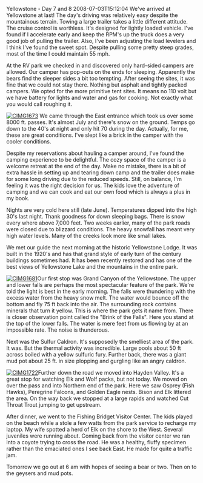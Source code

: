 Yellowstone - Day 7 and 8
2008-07-03T15:12:04
We've arrived at Yellowstone at last! The day's driving was relatively easy despite the mountainous terrain. Towing a large trailer takes a little different attitude. The cruise control is worthless. It's designed for lightly loaded vehicle. I've found if I accelerate early and keep the RPM's up the truck does a very good job of pulling the trailer. Also, I've been adjusting the load levelers and I think I've found the sweet spot. Despite pulling some pretty steep grades, most of the time I could maintain 55 mph.

At the RV park we checked in and discovered only hard-sided campers are allowed. Our camper has pop-outs on the ends for sleeping. Apparently the bears find the sleeper sides a bit too tempting. After seeing the sites, it was fine that we could not stay there. Nothing but asphalt and tightly packed campers. We opted for the more primitive tent sites. It means no 110 volt but we have battery for lights and water and gas for cooking. Not exactly what you would call roughing it.

[![CIMG1673](http://mike-ward.net/content/images/blog/YellowstoneDay7_13564/CIMG1673_thumb.jpg)](http://mike-ward.net/content/images/blog/YellowstoneDay7_13564/CIMG1673.jpg) We came through the East entrance which took us over some 8000 ft. passes. It's almost July and there's snow on the ground. Temps go down to the 40's at night and only hit 70 during the day. Actually, for me, these are great conditions. I've slept like a brick in the camper with the cooler conditions.

Despite my reservations about hauling a camper around, I've found the camping experience to be delightful. The cozy space of the camper is a welcome retreat at the end of the day. Make no mistake, there is a bit of extra hassle in setting up and tearing down camp and the trailer does make for some long driving due to the reduced speeds. Still, on balance, I'm feeling it was the right decision for us. The kids love the adventure of camping and we can cook and eat our own food which is always a plus in my book.

Nights are very cold here still (late June). Temperatures dipped into the high 30's last night. Thank goodness for down sleeping bags. There is snow every where above 7,000 feet. Two weeks earlier, many of the park roads were closed due to blizzard conditions. The heavy snowfall has meant very high water levels. Many of the creeks look more like small lakes.

We met our guide the next morning at the historic Yellowstone Lodge. It was built in the 1920's and has that grand style of early turn of the century buildings sometimes had. It has been recently restored and has one of the best views of Yellowstone Lake and the mountains in the entire park. 

[![CIMG1681](http://mike-ward.net/content/images/blog/YellowstoneDay7_13564/CIMG1681_thumb.jpg)](http://mike-ward.net/content/images/blog/YellowstoneDay7_13564/CIMG1681.jpg)Our first stop was Grand Canyon of the Yellowstone. The upper and lower falls are perhaps the most spectacular feature of the park. We're told the light is best in the early morning. The falls were thundering with the excess water from the heavy snow melt. The water would bounce off the bottom and fly 75 ft back into the air. The surrounding rock contains minerals that turn it yellow. This is where the park gets it name from. There is closer observation point called the "Brink of the Falls". Here you stand at the top of the lower falls. The water is mere feet from us flowing by at an impossible rate. The noise is thunderous.

Next was the Sulfur Caldron. It's supposedly the smelliest area of the park. It was. But the thermal activity was incredible. Large pools about 50 ft across boiled with a yellow sulfuric fury. Further back, there was a giant mud pot about 25 ft. in size plopping and gurgling like an angry caldron.

[![CIMG1722](http://mike-ward.net/content/images/blog/YellowstoneDay7_13564/CIMG1722_thumb.jpg)](http://mike-ward.net/content/images/blog/YellowstoneDay7_13564/CIMG1722.jpg)Further down the road we moved into Hayden Valley. It's a great stop for watching Elk and Wolf packs, but not today. We moved on over the pass and into Northern end of the park. Here we saw Osprey (Fish Hawks), Peregrine Falcons, and Golden Eagle nests. Bison and Elk littered the area. On the way back we stopped at a large rapids and watched Cut Throat Trout jumping to get upstream.

After dinner, we went to the Fishing Bridget Visitor Center. The kids played on the beach while a stole a few watts from the park service to recharge my laptop. My wife spotted a herd of Elk on the shore to the West. Several juveniles were running about. Coming back from the visitor center we ran into a coyote trying to cross the road. He was a healthy, fluffy specimen rather than the emaciated ones I see back East. He made for quite a traffic jam.

Tomorrow we go out at 6 am with hopes of seeing a bear or two. Then on to the geysers and mud pots.
